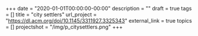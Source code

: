 +++
date = "2020-01-01T00:00:00-00:00"
description = ""
draft = true
tags = []
title = "city settlers"
url_project = "https://dl.acm.org/doi/10.1145/3311927.3325343"
external_link = true
topics = []
projectshot = "/img/p_citysettlers.png"
+++
